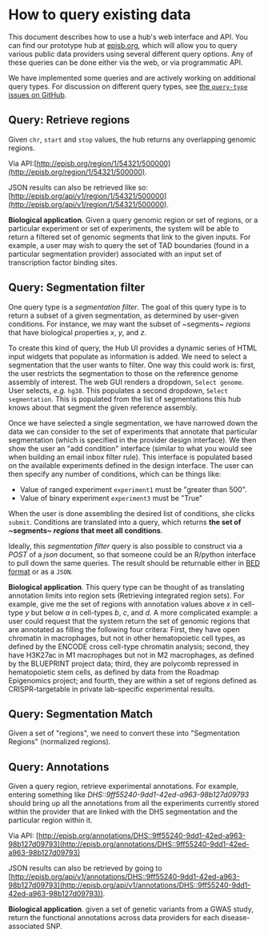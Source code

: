 # How to query existing data

This document describes how to use a hub's web interface and API. You can find our prototype hub at [episb.org](http://episb.org), which will allow you to query various public data providers using several different query options. Any of these queries can be done either via the web, or via programmatic API. 

We have implemented some queries and are actively working on additional query types. For discussion on different query types, see [the `query-type` issues on GitHub](https://github.com/databio/episb-hub/issues?q=is%3Aissue+is%3Aopen+label%3Aquery-type). 

## Query: Retrieve regions

Given `chr`, `start` and `stop` values, the hub returns any overlapping genomic regions. 

Via API:[http://episb.org/region/1/54321/500000](http://episb.org/region/1/54321/500000).

JSON results can also be retrieved like so: [http://episb.org/api/v1/region/1/54321/500000](http://episb.org/api/v1/region/1/54321/500000).

**Biological application**. Given a query genomic region or set of regions, or a particular experiment or set of experiments, the system will be able to return a filtered set of genomic segments that link to the given inputs. For example, a user may wish to query the set of TAD boundaries (found in a particular segmentation provider) associated with an input set of transcription factor binding sites.

## Query: Segmentation filter


One  query type is a *segmentation filter*. The goal of this query type is to return a subset of a given segmentation, as determined by user-given conditions. For instance, we may want the subset of ~segments~ *regions* that have biological properties *x*, *y*, and *z*. 

To create this kind of query, the Hub UI provides a dynamic series of HTML input widgets that populate as information is added. We need to select a segmentation that the user wants to filter. One way this could work is: first, the user restricts the segmentation to those on the reference genome assembly of interest. The web GUI renders a dropdown, `Select genome`. User selects, *e.g.* `hg38`. This populates a second dropdown, `Select segmentation`. This is populated from the list of segmentations this hub knows about that segment the given reference assembly.

Once we have selected a single segmentation, we have narrowed down the data we can consider to the set of experiments that annotate that particular segmentation (which is specified in the provider design interface). We then show the user an "add condition" interface (similar to what you would see when building an email inbox filter rule). This interface is populated based on the available experiments defined in the design interface. The user can then specify any number of conditions, which can be things like:

- Value of ranged experiment `experiment1` must be "greater than 500".
- Value of binary experiment `experiment3` must be "True"

When the user is done assembling the desired list of conditions, she clicks `submit`. Conditions are translated into a query, which returns **the set of ~segments~ *regions* that meet all conditions**.

Ideally, this *segmentation filter* query is also possible to construct via a *POST* of a *json* document, so that someone could be an R/python interface to pull down the same queries. The result should be returnable either in [BED format](https://genome.ucsc.edu/FAQ/FAQformat.html#format1) or as a `JSON`.

**Biological application**. This query type can be thought of as translating annotation limits into region sets (Retrieving integrated region sets). For example, give me the set of regions with annotation values above *x* in cell-type *y* but below *a* in cell-types *b*, *c*, and *d*. A more complicated example: a user could request that the system return the set of genomic regions that are annotated as filling the following four critera: First, they have open chromatin in macrophages, but not in other hematopoietic cell types, as defined by the ENCODE cross cell-type chromatin analysis; second, they have H3K27ac in M1 macrophages but not in M2 macrophages, as defined by the BLUEPRINT project data; third, they are polycomb repressed in hematopoietic stem cells, as defined by data from the Roadmap Epigenomics project; and fourth, they are within a set of regions defined as CRISPR-targetable in private lab-specific experimental results.

## Query: Segmentation Match

Given a set of "regions", we need to convert these into "Segmentation Regions" (normalized regions).

## Query: Annotations

Given a query region, retrieve experimental annotations. For example, entering something like *DHS::9ff55240-9dd1-42ed-a963-98b127d09793* should bring up all the annotations from all the experiments currently stored within the provider that are linked with the DHS segmentation and the particular region within it.

Via API: [http://episb.org/annotations/DHS::9ff55240-9dd1-42ed-a963-98b127d09793](http://episb.org/annotations/DHS::9ff55240-9dd1-42ed-a963-98b127d09793)

JSON results can also be retrieved by going to [http://episb.org/api/v1/annotations/DHS::9ff55240-9dd1-42ed-a963-98b127d09793](http://episb.org/api/v1/annotations/DHS::9ff55240-9dd1-42ed-a963-98b127d09793)).

**Biological application**. given a set of genetic variants from a GWAS study, return the functional annotations across data providers for each disease-associated SNP.

